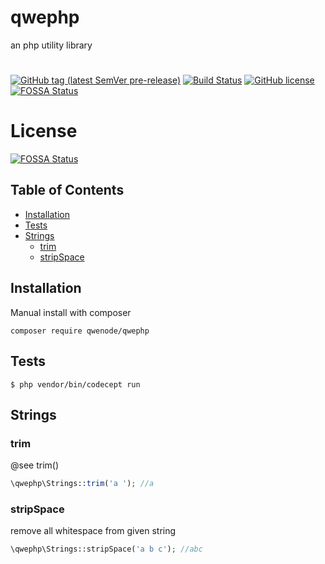 # qwephp
an php utility library
#
[![GitHub tag (latest SemVer pre-release)](https://img.shields.io/github/v/tag/qwenode/qwephp?include_prereleases)](https://github.com/qwenode/qwephp/releases)
[![Build Status](https://github.com/qwenode/qwephp/workflows/Build%20Status/badge.svg)](https://github.com/qwenode/qwephp/actions?query=workflow%3A%22Build+Status%22)
[![GitHub license](https://img.shields.io/github/license/qwenode/qwephp)](https://github.com/qwenode/qwephp/blob/master/LICENSE)
[![FOSSA Status](https://app.fossa.com/api/projects/git%2Bgithub.com%2Fqwenode%2Fqwephp.svg?type=shield)](https://app.fossa.com/projects/git%2Bgithub.com%2Fqwenode%2Fqwephp?ref=badge_shield)

# License
[![FOSSA Status](https://app.fossa.com/api/projects/git%2Bgithub.com%2Fqwenode%2Fqwephp.svg?type=large)](https://app.fossa.com/projects/git%2Bgithub.com%2Fqwenode%2Fqwephp?ref=badge_large)

## Table of Contents
- [Installation](#installation)
- [Tests](#tests)
- [Strings](#strings)
    - [trim](#trim)
    - [stripSpace](#stripSpace)
## Installation
Manual install with composer
```shell script
composer require qwenode/qwephp
```

## Tests

```shell script
$ php vendor/bin/codecept run
```

## Strings
 
### trim
@see trim()
```php
\qwephp\Strings::trim('a '); //a
```
### stripSpace
remove all whitespace from given string

```php
\qwephp\Strings::stripSpace('a b c'); //abc
```
